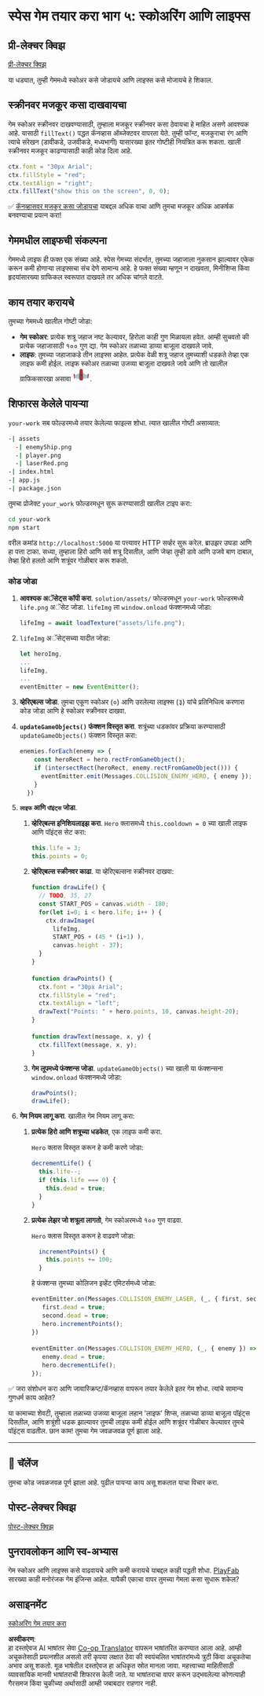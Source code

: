 <!--
CO_OP_TRANSLATOR_METADATA:
{
  "original_hash": "4e8250db84b027c9ff816b4e4c093457",
  "translation_date": "2025-08-25T22:04:08+00:00",
  "source_file": "6-space-game/5-keeping-score/README.md",
  "language_code": "mr"
}
-->
# स्पेस गेम तयार करा भाग ५: स्कोअरिंग आणि लाइफ्स

## प्री-लेक्चर क्विझ

[प्री-लेक्चर क्विझ](https://ff-quizzes.netlify.app/web/quiz/37)

या धड्यात, तुम्ही गेममध्ये स्कोअर कसे जोडायचे आणि लाइफ्स कसे मोजायचे हे शिकाल.

## स्क्रीनवर मजकूर कसा दाखवायचा

गेम स्कोअर स्क्रीनवर दाखवण्यासाठी, तुम्हाला मजकूर स्क्रीनवर कसा ठेवायचा हे माहित असणे आवश्यक आहे. यासाठी `fillText()` पद्धत कॅनव्हास ऑब्जेक्टवर वापरता येते. तुम्ही फॉन्ट, मजकुराचा रंग आणि त्याचे संरेखन (डावीकडे, उजवीकडे, मध्यभागी) यासारख्या इतर गोष्टीही नियंत्रित करू शकता. खाली स्क्रीनवर मजकूर काढण्यासाठी काही कोड दिला आहे.

```javascript
ctx.font = "30px Arial";
ctx.fillStyle = "red";
ctx.textAlign = "right";
ctx.fillText("show this on the screen", 0, 0);
```

✅ [कॅनव्हासवर मजकूर कसा जोडायचा](https://developer.mozilla.org/docs/Web/API/Canvas_API/Tutorial/Drawing_text) याबद्दल अधिक वाचा आणि तुमचा मजकूर अधिक आकर्षक बनवण्याचा प्रयत्न करा!

## गेममधील लाइफची संकल्पना

गेममध्ये लाइफ ही फक्त एक संख्या आहे. स्पेस गेमच्या संदर्भात, तुमच्या जहाजाला नुकसान झाल्यावर एकेक करून कमी होणाऱ्या लाइफ्सचा संच देणे सामान्य आहे. हे फक्त संख्या म्हणून न दाखवता, मिनीशिप्स किंवा हृदयांसारख्या ग्राफिकल स्वरूपात दाखवले तर अधिक चांगले वाटते.

## काय तयार करायचे

तुमच्या गेममध्ये खालील गोष्टी जोडा:

- **गेम स्कोअर**: प्रत्येक शत्रू जहाज नष्ट केल्यावर, हिरोला काही गुण मिळायला हवेत. आम्ही सुचवतो की प्रत्येक जहाजासाठी १०० गुण द्या. गेम स्कोअर तळाच्या डाव्या बाजूला दाखवले जावे.
- **लाइफ**: तुमच्या जहाजाकडे तीन लाइफ्स आहेत. प्रत्येक वेळी शत्रू जहाज तुमच्याशी धडकते तेव्हा एक लाइफ कमी होईल. लाइफ स्कोअर तळाच्या उजव्या बाजूला दाखवले जावे आणि तो खालील ग्राफिकसारखा असावा ![लाइफ इमेज](../../../../translated_images/life.6fb9f50d53ee0413cd91aa411f7c296e10a1a6de5c4a4197c718b49bf7d63ebf.mr.png).

## शिफारस केलेले पायऱ्या

`your-work` सब फोल्डरमध्ये तयार केलेल्या फाइल्स शोधा. त्यात खालील गोष्टी असाव्यात:

```bash
-| assets
  -| enemyShip.png
  -| player.png
  -| laserRed.png
-| index.html
-| app.js
-| package.json
```

तुमचा प्रोजेक्ट `your_work` फोल्डरमधून सुरू करण्यासाठी खालील टाइप करा:

```bash
cd your-work
npm start
```

वरील कमांड `http://localhost:5000` या पत्त्यावर HTTP सर्व्हर सुरू करेल. ब्राउझर उघडा आणि हा पत्ता टाका. सध्या, तुम्हाला हिरो आणि सर्व शत्रू दिसतील, आणि जेव्हा तुम्ही डावे आणि उजवे बाण दाबाल, तेव्हा हिरो हलतो आणि शत्रूंवर गोळीबार करू शकतो.

### कोड जोडा

1. **आवश्यक अॅसेट्स कॉपी करा**. `solution/assets/` फोल्डरमधून `your-work` फोल्डरमध्ये `life.png` अॅसेट जोडा. `lifeImg` ला `window.onload` फंक्शनमध्ये जोडा:

    ```javascript
    lifeImg = await loadTexture("assets/life.png");
    ```

1. `lifeImg` अॅसेट्सच्या यादीत जोडा:

    ```javascript
    let heroImg,
    ...
    lifeImg,
    ...
    eventEmitter = new EventEmitter();
    ```
  
2. **व्हेरिएबल्स जोडा**. तुमचा एकूण स्कोअर (०) आणि उरलेल्या लाइफ्स (३) यांचे प्रतिनिधित्व करणारा कोड जोडा आणि हे स्कोअर स्क्रीनवर दाखवा.

3. **`updateGameObjects()` फंक्शन विस्तृत करा**. शत्रूंच्या धडकांवर प्रक्रिया करण्यासाठी `updateGameObjects()` फंक्शन विस्तृत करा:

    ```javascript
    enemies.forEach(enemy => {
        const heroRect = hero.rectFromGameObject();
        if (intersectRect(heroRect, enemy.rectFromGameObject())) {
          eventEmitter.emit(Messages.COLLISION_ENEMY_HERO, { enemy });
        }
      })
    ```

4. **`लाइफ` आणि `पॉइंट्स` जोडा**. 
   1. **व्हेरिएबल्स इनिशियलाइझ करा**. `Hero` क्लासमध्ये `this.cooldown = 0` च्या खाली लाइफ आणि पॉइंट्स सेट करा:

        ```javascript
        this.life = 3;
        this.points = 0;
        ```

   1. **व्हेरिएबल्स स्क्रीनवर काढा**. या व्हेरिएबल्सना स्क्रीनवर दाखवा:

        ```javascript
        function drawLife() {
          // TODO, 35, 27
          const START_POS = canvas.width - 180;
          for(let i=0; i < hero.life; i++ ) {
            ctx.drawImage(
              lifeImg, 
              START_POS + (45 * (i+1) ), 
              canvas.height - 37);
          }
        }
        
        function drawPoints() {
          ctx.font = "30px Arial";
          ctx.fillStyle = "red";
          ctx.textAlign = "left";
          drawText("Points: " + hero.points, 10, canvas.height-20);
        }
        
        function drawText(message, x, y) {
          ctx.fillText(message, x, y);
        }

        ```

   1. **गेम लूपमध्ये फंक्शन्स जोडा**. `updateGameObjects()` च्या खाली या फंक्शन्सना `window.onload` फंक्शनमध्ये जोडा:

        ```javascript
        drawPoints();
        drawLife();
        ```

1. **गेम नियम लागू करा**. खालील गेम नियम लागू करा:

   1. **प्रत्येक हिरो आणि शत्रूच्या धडकेत**, एक लाइफ कमी करा.
   
      `Hero` क्लास विस्तृत करून हे कमी करणे जोडा:

        ```javascript
        decrementLife() {
          this.life--;
          if (this.life === 0) {
            this.dead = true;
          }
        }
        ```

   2. **प्रत्येक लेझर जो शत्रूला लागतो**, गेम स्कोअरमध्ये १०० गुण वाढवा.

      `Hero` क्लास विस्तृत करून हे वाढवणे जोडा:
    
        ```javascript
          incrementPoints() {
            this.points += 100;
          }
        ```

        हे फंक्शन्स तुमच्या कोलिजन इव्हेंट एमिटर्समध्ये जोडा:

        ```javascript
        eventEmitter.on(Messages.COLLISION_ENEMY_LASER, (_, { first, second }) => {
           first.dead = true;
           second.dead = true;
           hero.incrementPoints();
        })

        eventEmitter.on(Messages.COLLISION_ENEMY_HERO, (_, { enemy }) => {
           enemy.dead = true;
           hero.decrementLife();
        });
        ```

✅ जरा संशोधन करा आणि जावास्क्रिप्ट/कॅनव्हास वापरून तयार केलेले इतर गेम शोधा. त्यांचे सामान्य गुणधर्म काय आहेत?

या कामाच्या शेवटी, तुम्हाला तळाच्या उजव्या बाजूला लहान 'लाइफ' शिप्स, तळाच्या डाव्या बाजूला पॉइंट्स दिसतील, आणि शत्रूंशी धडक झाल्यावर तुमची लाइफ कमी होईल आणि शत्रूंवर गोळीबार केल्यावर तुमचे पॉइंट्स वाढतील. छान काम! तुमचा गेम जवळजवळ पूर्ण झाला आहे.

---

## 🚀 चॅलेंज

तुमचा कोड जवळजवळ पूर्ण झाला आहे. पुढील पायऱ्या काय असू शकतात याचा विचार करा.

## पोस्ट-लेक्चर क्विझ

[पोस्ट-लेक्चर क्विझ](https://ff-quizzes.netlify.app/web/quiz/38)

## पुनरावलोकन आणि स्व-अभ्यास

गेम स्कोअर आणि लाइफ्स कसे वाढवायचे आणि कमी करायचे याबद्दल काही पद्धती शोधा. [PlayFab](https://playfab.com) सारख्या काही मनोरंजक गेम इंजिन्स आहेत. यापैकी एकाचा वापर तुमच्या गेमला कसा सुधारू शकेल?

## असाइनमेंट

[स्कोअरिंग गेम तयार करा](assignment.md)

**अस्वीकरण**:  
हा दस्तऐवज AI भाषांतर सेवा [Co-op Translator](https://github.com/Azure/co-op-translator) वापरून भाषांतरित करण्यात आला आहे. आम्ही अचूकतेसाठी प्रयत्नशील असलो तरी कृपया लक्षात ठेवा की स्वयंचलित भाषांतरांमध्ये त्रुटी किंवा अचूकतेचा अभाव असू शकतो. मूळ भाषेतील दस्तऐवज हा अधिकृत स्रोत मानला जावा. महत्त्वाच्या माहितीसाठी व्यावसायिक मानवी भाषांतराची शिफारस केली जाते. या भाषांतराचा वापर करून उद्भवलेल्या कोणत्याही गैरसमज किंवा चुकीच्या अर्थासाठी आम्ही जबाबदार राहणार नाही.